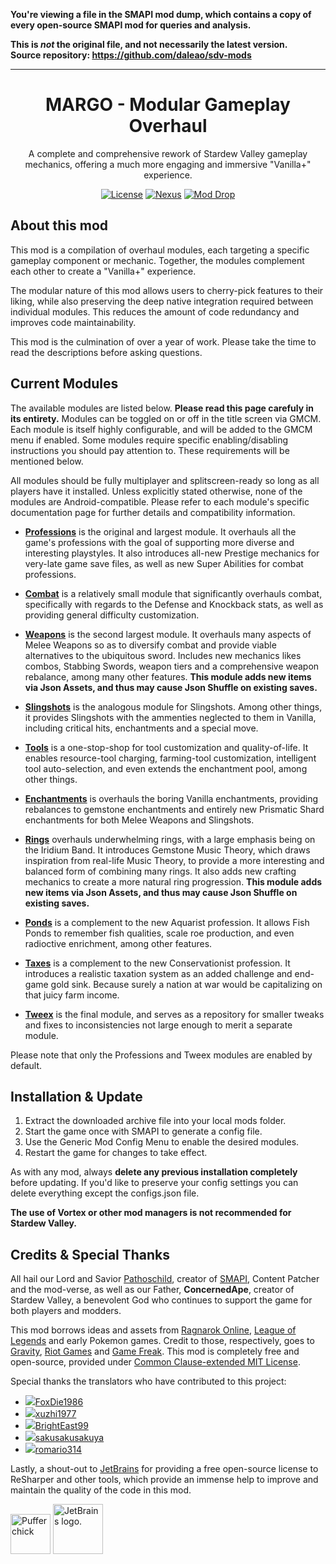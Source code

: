 **You're viewing a file in the SMAPI mod dump, which contains a copy of every open-source SMAPI mod
for queries and analysis.**

**This is _not_ the original file, and not necessarily the latest version.**  
**Source repository: https://github.com/daleao/sdv-mods**

----

<div align="center">

# MARGO - Modular Gameplay Overhaul

A complete and comprehensive rework of Stardew Valley gameplay mechanics, offering a much more engaging and immersive "Vanilla+" experience.

[![License][shield:license]](LICENSE) [![Nexus][shield:nexus]][url:nexus] [![Mod Drop][shield:moddrop]][url:moddrop]

</div>

## About this mod

This mod is a compilation of overhaul modules, each targeting a specific gameplay component or mechanic. Together, the modules complement each other to create a "Vanilla+" experience.

The modular nature of this mod allows users to cherry-pick features to their liking, while also preserving the deep native integration required between individual modules. This reduces the amount of code redundancy and improves code maintainability.

This mod is the culmination of over a year of work. Please take the time to read the descriptions before asking questions.

## Current Modules

The available modules are listed below. **Please read this page carefuly in its entirety.** Modules can be toggled on or off in the title screen via GMCM. Each module is itself highly configurable, and will be added to the GMCM menu if enabled. Some modules require specific enabling/disabling instructions you should pay attention to. These requirements will be mentioned below.

All modules should be fully multiplayer and splitscreen-ready so long as all players have it installed. Unless explicitly stated otherwise, none of the modules are Android-compatible. Please refer to each module's specific documentation page for further details and compatibility information.

- **[Professions](Modules/Professions)** is the original and largest module. It overhauls all the game's professions with the goal of supporting more diverse and interesting playstyles. It also introduces all-new Prestige mechanics for very-late game save files, as well as new Super Abilities for combat professions.

- **[Combat](Modules/Combat)** is a relatively small module that significantly overhauls combat, specifically with regards to the Defense and Knockback stats, as well as providing general difficulty customization.

- **[Weapons](Modules/Weapons)** is the second largest module. It overhauls many aspects of Melee Weapons so as to diversify combat and provide viable alternatives to the ubiquitous sword. Includes new mechanics likes combos, Stabbing Swords, weapon tiers and a comprehensive weapon rebalance, among many other features. **This module adds new items via Json Assets, and thus may cause Json Shuffle on existing saves.** 

- **[Slingshots](Modules/Slingshots)** is the analogous module for Slingshots. Among other things, it provides Slingshots with the ammenties neglected to them in Vanilla, including critical hits, enchantments and a special move.

- **[Tools](Modules/Tools)** is a one-stop-shop for tool customization and quality-of-life. It enables resource-tool charging, farming-tool customization, intelligent tool auto-selection, and even extends the enchantment pool, among other things.

- **[Enchantments](Modules/Enchantments)** is overhauls the boring Vanilla enchantments, providing rebalances to gemstone enchantments and entirely new Prismatic Shard enchantments for both Melee Weapons and Slingshots.

- **[Rings](Modules/Rings)** overhauls underwhelming rings, with a large emphasis being on the Iridium Band. It introduces Gemstone Music Theory, which draws inspiration from real-life Music Theory, to provide a more interesting and balanced form of combining many rings. It also adds new crafting mechanics to create a more natural ring progression. **This module adds new items via Json Assets, and thus may cause Json Shuffle on existing saves.** 

- **[Ponds](Modules/Ponds)** is a complement to the new Aquarist profession. It allows Fish Ponds to remember fish qualities, scale roe production, and even radioctive enrichment, among other features.

- **[Taxes](Modules/Taxes)** is a complement to the new Conservationist profession. It introduces a realistic taxation system as an added challenge and end-game gold sink. Because surely a nation at war would be capitalizing on that juicy farm income.

- **[Tweex](Modules/Tweex)** is the final module, and serves as a repository for smaller tweaks and fixes to inconsistencies not large enough to merit a separate module.

Please note that only the Professions and Tweex modules are enabled by default.

## Installation & Update

1. Extract the downloaded archive file into your local mods folder.
2. Start the game once with SMAPI to generate a config file.
3. Use the Generic Mod Config Menu to enable the desired modules.
4. Restart the game for changes to take effect.

As with any mod, always **delete any previous installation completely** before updating. If you'd like to preserve your config settings you can delete everything except the configs.json file.

**The use of Vortex or other mod managers is not recommended for Stardew Valley.**

## Credits & Special Thanks

All hail our Lord and Savior [Pathoschild][user:pathoschild], creator of [SMAPI][url:smapi], Content Patcher and the mod-verse, as well as our Father, **ConcernedApe**, creator of Stardew Valley, a benevolent God who continues to support the game for both players and modders.    

This mod borrows ideas and assets from [Ragnarok Online][url:ragnarok], [League of Legends][url:league] and early Pokemon games. Credit to those, respectively, goes to [Gravity][url:gravity], [Riot Games][url:riot] and [Game Freak][url:gamefreak]. This mod is completely free and open-source, provided under [Common Clause-extended MIT License](LICENSE).

Special thanks the translators who have contributed to this project:

* ![][flag:german][FoxDie1986](https://www.nexusmods.com/stardewvalley/users/1369870)
* ![][flag:chinese][xuzhi1977](https://www.nexusmods.com/users/136644498)
* ![][flag:korean][BrightEast99](https://www.nexusmods.com/users/158443518)
* ![][flag:japanese][sakusakusakuya](https://www.nexusmods.com/stardewvalley/users/155983153)
* ![][flag:russian][romario314](https://www.nexusmods.com/stardewvalley/users/68548986)

Lastly, a shout-out to [JetBrains][url:jetbrains] for providing a free open-source license to ReSharper and other tools, which provide an immense help to improve and maintain the quality of the code in this mod.

<img width="64" src="https://smapi.io/Content/images/pufferchick.png" alt="Pufferchick"> <img width="80" src="https://resources.jetbrains.com/storage/products/company/brand/logos/jb_beam.svg" alt="JetBrains logo.">



<!-- MARKDOWN LINKS & IMAGES -->
[shield:license]: https://img.shields.io/badge/License-Commons%20Clause%20(MIT)-brightgreen?style=for-the-badge
[shield:nexus]: https://img.shields.io/badge/Download-Nexus-yellow?style=for-the-badge
[url:nexus]: https://www.nexusmods.com/stardewvalley/mods/14470
[shield:moddrop]: https://img.shields.io/badge/Download-Mod%20Drop-blue?style=for-the-badge
[url:moddrop]: https://www.moddrop.com/stardew-valley/

[url:stardewvalley]: <https://www.stardewvalley.net/> "Stardew Valley"
[url:jetbrains]: <https://jb.gg/OpenSource> "JetBrains"
[url:smapi]: <https://smapi.io/> "SMAPI"
[url:gamefreak]: <https://www.gamefreak.co.jp/> "Game Freak"
[url:gravity]: <https://www.gravity.co.kr/> "Gravity"
[url:ragnarok]: <https://ro.gnjoy.com/index.asp> "Ragnarok Online"
[url:riot]: <https://www.riotgames.com/> "Riot Games"
[url:league]: <https://www.leagueoflegends.com/> "League of Legends"

[user:pathoschild]: <https://www.nexusmods.com/stardewvalley/users/1552317> "Pathoschild"

[flag:german]: <https://i.imgur.com/Rx3ITqh.png>
[flag:chinese]: <https://i.imgur.com/zuQC9Di.png>
[flag:korean]: <https://i.imgur.com/Jvsm5YJ.png>
[flag:japanese]: <https://i.imgur.com/BMA0w39.png>
[flag:russian]: <https://i.imgur.com/cXhDLc5.png>

